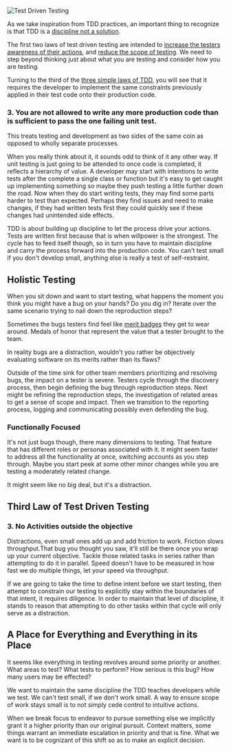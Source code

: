 ![Test Driven Testing](http://www.brendanconnolly.net/wp-content/uploads/2018/03/driven.jpg)

As we take inspiration from TDD practices, an important thing to recognize is that TDD is a [discipline not a solution](http://blog.cleancoder.com/uncle-bob/2017/03/03/TDD-Harms-Architecture.html).

The first two laws of test driven testing are intended to [increase the testers awareness of their actions](), and [reduce the scope of testing](). We need to step beyond thinking just about what you are testing and consider how you are testing.  

Turning to the third of the [three simple laws of TDD](http://programmer.97things.oreilly.com/wiki/index.php/The_Three_Laws_of_Test-Driven_Development), you will see that it requires the developer to implement the same constraints previously applied in their test code onto their production code. 

### 3. You are not allowed to write any more production code than is sufficient to pass the one failing unit test.

This treats testing and development as two sides of the same coin as opposed to wholly separate processes.

When you really think about it, it sounds odd to think of it any other way. If unit testing is just going to be attended to once code is completed, it reflects a hierarchy of value. A developer may start with intentions to write tests after the complete a single class or function but it's easy to get caught up implementing something so maybe they push testing a little further down the road. Now when they do start writing tests, they may find some parts harder to test than expected. Perhaps they find issues and need to make changes, if they had written tests first they could quickly see if these changes had unintended side effects. 

TDD is about building up discipline to let the process drive your actions.  Tests are written first because that is when willpower is the strongest. The cycle has to feed itself though, so in turn you have to maintain discipline and carry the process forward into the production code. You can't test small if you don't develop small, anything else is really a test of self-restraint. 

## Holistic Testing

When you sit down and want to start testing, what happens the moment you think you might have a bug on your hands? Do you dig in? Iterate over the same scenario trying to nail down the reproduction steps? 

Sometimes the bugs testers find feel like [merit badges](http://meritbadge.org/wiki/index.php/Main_Page) they get to wear around. Medals of honor that represent the value that a tester brought to the team. 

In reality bugs are a distraction, wouldn't you rather be objectively evaluating software on its merits rather than its flaws? 

Outside of the time sink for other team members prioritizing and resolving bugs, the impact on a tester is severe. Testers cycle through the discovery process, then begin defining the bug through reproduction steps. Next might be refining the reproduction steps, the investigation of related areas to get a sense of scope and impact. Then we transition to the reporting process, logging and communicating possibly even defending the bug.

### Functionally Focused
It's not just bugs though, there many dimensions to testing. That feature that has different roles or personas associated with it. It might seem faster to address all the functionality at once, switching accounts as you step through. Maybe you start peek at some other minor changes while you are testing a moderately related change. 

It might seem like no big deal, but it's a distraction. 

## Third Law of Test Driven Testing 
### 3. No Activities outside the objective

Distractions, even small ones add up and add friction to work. Friction slows throughput.That bug you thought you saw, it'll still be there once you wrap up your current objective. Tackle those related tasks in series rather than attempting to do it in parallel. Speed doesn't have to be measured in how fast we do multiple things, let your speed via throughput.

If we are going to take the time to define intent before we start testing, then attempt to constrain our testing to explicitly stay within the boundaries of that intent, it requires diligence. In order to maintain that level of discipline, it stands to reason that attempting to do other tasks within that cycle will only serve as a distraction. 

## A Place for Everything and Everything in its Place

It seems like everything in testing revolves around some priority or another. What areas to test? What tests to perform? How serious is this bug? How many users may be effected?

We want to maintain the same discipline the TDD teaches developers while we test. We can't test small, if we don't work small. A way to ensure scope of work stays small is to not simply cede control to intuitive actions. 

When we break focus to endeavor to pursue something else we implicitly grant it a higher priority than our original pursuit. Context matters, some things warrant an immediate escalation in priority and that is fine. What we want is to be cognizant of this shift so as to make an explicit decision.



